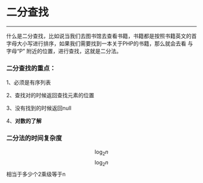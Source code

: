 # 二分查找

---

什么是二分查找，比如说当我们去图书馆去查看书籍，书籍都是按照书籍英文的首字母大小写进行排序，如果我们需要找到一本关于PHP的书籍，那么就会去看 与字母“P” 附近的位置，进行查找，这就是二分法。

### 二分查找的重点：

1、必须是有序列表

2、查找对的时候返回查找元素的位置

3、没有找到的时候返回null

4、**对数的了解**

### 二分法的时间复杂度

$$\log_2 n$$$$\log_2 n$$ 相当于多少个2乘级等于n



